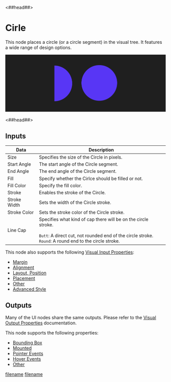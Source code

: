 <##head##>

# Cirle

This node places a circle (or a circle segment) in the visual tree. It features a wide range of design options.

![](./circle_visual.png ':class=img-size-l')

<##head##>

## Inputs

| Data                                       | Description                                                                                                                                                                        |
| ------------------------------------------ | ---------------------------------------------------------------------------------------------------------------------------------------------------------------------------------- |
| <span class="ndl-data">Size</span>         | Specifies the size of the Circle in pixels.                                                                                                                                        |
| <span class="ndl-data">Start Angle</span>  | The start angle of the Circle segment.                                                                                                                                             |
| <span class="ndl-data">End Angle</span>    | The end angle of the Circle segment.                                                                                                                                               |
| <span class="ndl-data">Fill</span>         | Specify whether the Cirlce should be filled or not.                                                                                                                                |
| <span class="ndl-data">Fill Color</span>   | Specify the fill color.                                                                                                                                                            |
| <span class="ndl-data">Stroke</span>       | Enables the stroke of the Circle.                                                                                                                                                  |
| <span class="ndl-data">Stroke Width</span> | Sets the width of the Circle stroke.                                                                                                                                               |
| <span class="ndl-data">Stroke Color</span> | Sets the stroke color of the Circle stroke.                                                                                                                                        |
| <span class="ndl-data">Line Cap</span>     | Specifies what kind of cap there will be on the circle stroke.<br/><br/>`Butt`: A direct cut, not rounded end of the circle stroke.<br/>`Round`: A round end to the circle stroke. |

This node also supports the following [Visual Input Properties](nodes/ui-elements/visual-input-properties/):

-   [Margin](nodes/ui-elements/visual-input-properties/#margin)
-   [Alignment](nodes/ui-elements/visual-input-properties/#alignment)
-   [Layout, Position](nodes/ui-elements/visual-input-properties/#-position)
-   [Placement](nodes/ui-elements/visual-input-properties/#placement)
-   [Other](nodes/ui-elements/visual-input-properties/#other)
-   [Advanced Style](nodes/ui-elements/visual-input-properties/#advanced-style)

## Outputs

Many of the UI nodes share the same outputs. Please refer to the [Visual Output Properties](nodes/ui-elements/visual-output-properties/) documentation.

This node supports the following properties:

-   [Bounding Box](nodes/ui-elements/visual-output-properties/#bounding-box)
-   [Mounted](nodes/ui-elements/visual-output-properties/#mounted)
-   [Pointer Events](nodes/ui-elements/visual-output-properties/#pointer-events)
-   [Hover Events](nodes/ui-elements/visual-output-properties/#hover-events)
-   [Other](nodes/ui-elements/visual-output-properties/#other)

<div class="hidden-props-for-editor">

[filename](../visual-input-properties/README.md ':include')
[filename](../visual-output-properties/README.md ':include')

</div>
